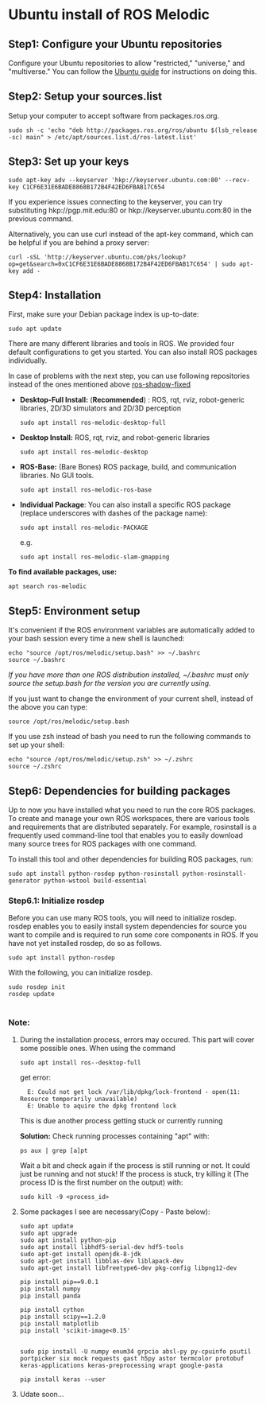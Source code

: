 # Ubuntu install of ROS Melodic

## Step1: Configure your Ubuntu repositories
Configure your Ubuntu repositories to allow "restricted," "universe," and "multiverse." You can follow the [Ubuntu guide](https://help.ubuntu.com/community/Repositories/Ubuntu) for instructions on doing this.
## Step2: Setup your sources.list
Setup your computer to accept software from packages.ros.org.
```
sudo sh -c 'echo "deb http://packages.ros.org/ros/ubuntu $(lsb_release -sc) main" > /etc/apt/sources.list.d/ros-latest.list'
```
## Step3: Set up your keys
```
sudo apt-key adv --keyserver 'hkp://keyserver.ubuntu.com:80' --recv-key C1CF6E31E6BADE8868B172B4F42ED6FBAB17C654
```
If you experience issues connecting to the keyserver, you can try substituting hkp://pgp.mit.edu:80 or hkp://keyserver.ubuntu.com:80 in the previous command.

Alternatively, you can use curl instead of the apt-key command, which can be helpful if you are behind a proxy server:
```
curl -sSL 'http://keyserver.ubuntu.com/pks/lookup?op=get&search=0xC1CF6E31E6BADE8868B172B4F42ED6FBAB17C654' | sudo apt-key add -
```
## Step4: Installation
First, make sure your Debian package index is up-to-date:
```
sudo apt update
```
There are many different libraries and tools in ROS. We provided four default configurations to get you started. You can also install ROS packages individually.

In case of problems with the next step, you can use following repositories instead of the ones mentioned above [ros-shadow-fixed](http://wiki.ros.org/action/show/TestingRepository?action=show&redirect=ShadowRepository)

* **Desktop-Full Install:** (**Recommended**) : ROS, rqt, rviz, robot-generic libraries, 2D/3D simulators and 2D/3D perception
    ```
    sudo apt install ros-melodic-desktop-full
    ```
* **Desktop Install:** ROS, rqt, rviz, and robot-generic libraries
    ```
    sudo apt install ros-melodic-desktop
    ```
* **ROS-Base:** (Bare Bones) ROS package, build, and communication libraries. No GUI tools.
    ```
    sudo apt install ros-melodic-ros-base
    ```

* **Individual Package**: You can also install a specific ROS package (replace underscores with dashes of the package name):
    ```
    sudo apt install ros-melodic-PACKAGE
    ```
    e.g.
    ```
    sudo apt install ros-melodic-slam-gmapping
    ```
**To find available packages, use:**
```
apt search ros-melodic
```
## Step5: Environment setup
It's convenient if the ROS environment variables are automatically added to your bash session every time a new shell is launched:
```
echo "source /opt/ros/melodic/setup.bash" >> ~/.bashrc
source ~/.bashrc
```
*If you have more than one ROS distribution installed, ~/.bashrc must only source the setup.bash for the version you are currently using.*

If you just want to change the environment of your current shell, instead of the above you can type:

```
source /opt/ros/melodic/setup.bash
```
If you use zsh instead of bash you need to run the following commands to set up your shell:
```
echo "source /opt/ros/melodic/setup.zsh" >> ~/.zshrc
source ~/.zshrc
```
## Step6: Dependencies for building packages
Up to now you have installed what you need to run the core ROS packages. To create and manage your own ROS workspaces, there are various tools and requirements that are distributed separately. For example, rosinstall is a frequently used command-line tool that enables you to easily download many source trees for ROS packages with one command.

To install this tool and other dependencies for building ROS packages, run:
```
sudo apt install python-rosdep python-rosinstall python-rosinstall-generator python-wstool build-essential
```
### **Step6.1: Initialize rosdep**

Before you can use many ROS tools, you will need to initialize rosdep. rosdep enables you to easily install system dependencies for source you want to compile and is required to run some core components in ROS. If you have not yet installed rosdep, do so as follows.
```
sudo apt install python-rosdep
```
With the following, you can initialize rosdep.
```
sudo rosdep init
rosdep update
```
#
### **Note:**
1. During the installation process, errors may occured. This part will cover some possible ones. When using the command
    ```
    sudo apt install ros--desktop-full
    ``` 
    get error:
    ```
	  E: Could not get lock /var/lib/dpkg/lock-frontend - open(11: Resource temporarily unavailable)
	  E: Unable to aquire the dpkg frontend lock
    ```
    This is due another process getting stuck or currently running

    **Solution:** Check running processes containing "apt" with:
    ```
    ps aux | grep [a]pt
    ```
    Wait a bit and check again if the process is still running or not. It could just be running and not stuck! If the process is stuck, try killing it (The process ID is the first number on the output) with:
    ```
    sudo kill -9 <process_id>
    ```
2. Some packages I see are necessary(Copy - Paste below):
    ```
    sudo apt update
    sudo apt upgrade
    sudo apt install python-pip
    sudo apt install libhdf5-serial-dev hdf5-tools
    sudo apt-get install openjdk-8-jdk 
    sudo apt-get install libblas-dev liblapack-dev
    sudo apt-get install libfreetype6-dev pkg-config libpng12-dev

    pip install pip==9.0.1
    pip install numpy
    pip install panda

    pip install cython
    pip install scipy==1.2.0
    pip install matplotlib
    pip install 'scikit-image<0.15'
    

    sudo pip install -U numpy enum34 grpcio absl-py py-cpuinfo psutil portpicker six mock requests gast h5py astor termcolor protobuf keras-applications keras-preprocessing wrapt google-pasta

    pip install keras --user
    ```
3. Udate soon...
